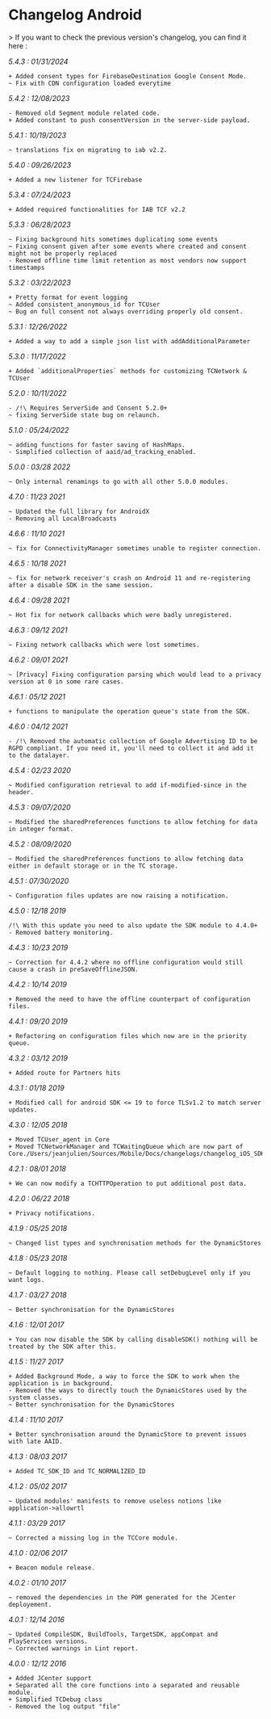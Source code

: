 Changelog Android
=================

<div class="warning"></div>
> If you want to check the previous version's changelog, you can find it here :

*5.4.3 : 01/31/2024*

    + Added consent types for FirebaseDestination Google Consent Mode.
    ~ Fix with CDN configuration loaded everytime

*5.4.2 : 12/08/2023*

    - Removed old Segment module related code.
    + Added constant to push consentVersion in the server-side payload.

*5.4.1 : 10/19/2023*

	~ translations fix on migrating to iab v2.2.

*5.4.0 : 09/26/2023*

    + Added a new listener for TCFirebase


*5.3.4 : 07/24/2023*

	+ Added required functionalities for IAB TCF v2.2


*5.3.3 : 06/28/2023*

	~ Fixing background hits sometimes duplicating some events
	~ Fixing consent given after some events where created and consent might not be properly replaced
	- Removed offline time limit retention as most vendors now support timestamps


*5.3.2 : 03/22/2023*

	+ Pretty format for event logging
	~ Added consistent_anonymous_id for TCUser 
	~ Bug on full consent not always overriding properly old consent.


*5.3.1 : 12/26/2022*

	+ Added a way to add a simple json list with addAdditionalParameter


*5.3.0 : 11/17/2022*

	+ Added `additionalProperties` methods for customizing TCNetwork & TCUser

*5.2.0 : 10/11/2022*

	- /!\ Requires ServerSide and Consent 5.2.0+
	~ fixing ServerSide state bug on relaunch.

*5.1.0 : 05/24/2022*

	~ adding functions for faster saving of HashMaps.
	- Simplified collection of aaid/ad_tracking_enabled.

*5.0.0 : 03/28 2022*

	~ Only internal renamings to go with all other 5.0.0 modules.

*4.7.0 : 11/23 2021*

	~ Updated the full library for AndroidX
	- Removing all LocalBroadcasts

*4.6.6 : 11/10 2021*

	~ fix for ConnectivityManager sometimes unable to register connection.

*4.6.5 : 10/18 2021*

	~ fix for network receiver's crash on Android 11 and re-registering after a disable SDK in the same session.

*4.6.4 : 09/28 2021*

	~ Hot fix for network callbacks which were badly unregistered.

*4.6.3 : 09/12 2021*

	~ Fixing network callbacks which were lost sometimes.

*4.6.2 : 09/01 2021*

	~ [Privacy] Fixing configuration parsing which would lead to a privacy version at 0 in some rare cases.

*4.6.1 : 05/12 2021*

	+ functions to manipulate the operation queue's state from the SDK.

*4.6.0 : 04/12 2021*

	- /!\ Removed the automatic collection of Google Advertising ID to be RGPD compliant. If you need it, you'll need to collect it and add it to the datalayer.

*4.5.4 : 02/23 2020*

	~ Modified configuration retrieval to add if-modified-since in the header.

*4.5.3 : 09/07/2020*

    ~ Modified the sharedPreferences functions to allow fetching for data in integer format.

*4.5.2 : 08/09/2020*

	~ Modified the sharedPreferences functions to allow fetching data either in default storage or in the TC storage.

*4.5.1 : 07/30/2020*

	~ Configuration files updates are now raising a notification.

*4.5.0 : 12/18 2019*

	/!\ With this update you need to also update the SDK module to 4.4.0+
	- Removed battery monitoring.

*4.4.3 : 10/23 2019*

	~ Correction for 4.4.2 where no offline configuration would still cause a crash in preSaveOfflineJSON.

*4.4.2 : 10/14 2019*

	+ Removed the need to have the offline counterpart of configuration files.

*4.4.1 : 09/20 2019*

    + Refactoring on configuration files which now are in the priority queue.

*4.3.2 : 03/12 2019*

    + Added route for Partners hits

*4.3.1 : 01/18 2019*

    + Modified call for android SDK <= 19 to force TLSv1.2 to match server updates.

*4.3.0 : 12/05 2018*

	+ Moved TCUser_agent in Core
	+ Moved TCNetworkManager and TCWaitingQueue which are now part of Core./Users/jeanjulien/Sources/Mobile/Docs/changelogs/changelog_iOS_SDK.md

*4.2.1 : 08/01 2018*

	+ We can now modify a TCHTTPOperation to put additional post data.

*4.2.0 : 06/22 2018*

	+ Privacy notifications.

*4.1.9 : 05/25 2018*

    ~ Changed list types and synchronisation methods for the DynamicStores

*4.1.8 : 05/23 2018*

    ~ Default logging to nothing. Please call setDebugLevel only if you want logs.

*4.1.7 : 03/27 2018*

	~ Better synchronisation for the DynamicStores

*4.1.6 : 12/01 2017*

	+ You can now disable the SDK by calling disableSDK() nothing will be treated by the SDK after this.

*4.1.5 : 11/27 2017*

	+ Added Background Mode, a way to force the SDK to work when the application is in background.
	- Removed the ways to directly touch the DynamicStores used by the system classes.
	~ Better synchronisation for the DynamicStores

*4.1.4 : 11/10 2017*

	+ Better synchronisation around the DynamicStore to prevent issues with late AAID.

*4.1.3 : 08/03 2017*

	+ Added TC_SDK_ID and TC_NORMALIZED_ID

*4.1.2 : 05/02 2017*

	~ Updated modules' manifests to remove useless notions like application->allowrtl

*4.1.1 : 03/29 2017*

	~ Corrected a missing log in the TCCore module.

*4.1.0 : 02/06 2017*

	+ Beacon module release.

*4.0.2 : 01/10 2017*

	~ removed the dependencies in the POM generated for the JCenter deployement.

*4.0.1 : 12/14 2016*

	~ Updated CompileSDK, BuildTools, TargetSDK, appCompat and PlayServices versions.
	~ Corrected warnings in Lint report.

*4.0.0 : 12/12 2016*

	+ Added JCenter support
    + Separated all the core functions into a separated and reusable module.
    + Simplified TCDebug class
    - Removed the log output "file"
